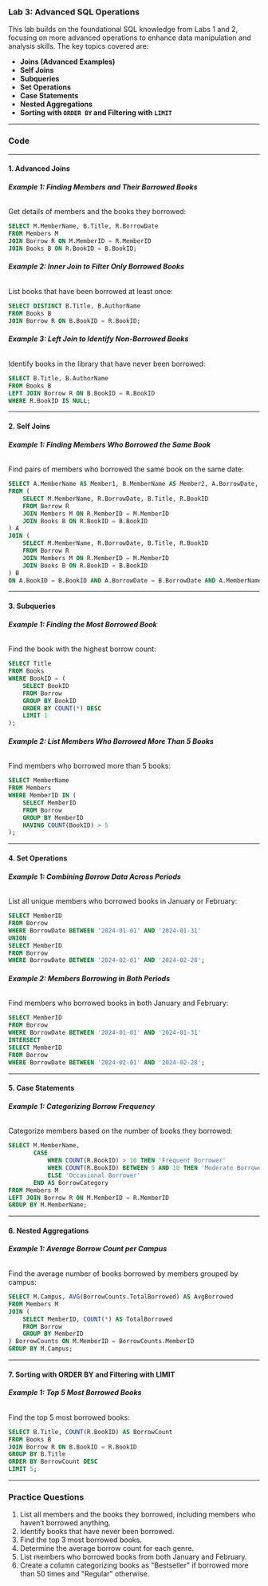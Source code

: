 ### **Lab 3: Advanced SQL Operations**

This lab builds on the foundational SQL knowledge from Labs 1 and 2, focusing on more advanced operations to enhance data manipulation and analysis skills. The key topics covered are:

- **Joins (Advanced Examples)**
- **Self Joins**
- **Subqueries**
- **Set Operations**
- **Case Statements**
- **Nested Aggregations**
- **Sorting with `ORDER BY` and Filtering with `LIMIT`**

---

### **Code**

---

#### **1. Advanced Joins**

###### **Example 1: Finding Members and Their Borrowed Books**
Get details of members and the books they borrowed:
```sql
SELECT M.MemberName, B.Title, R.BorrowDate
FROM Members M
JOIN Borrow R ON M.MemberID = R.MemberID
JOIN Books B ON R.BookID = B.BookID;
```

###### **Example 2: Inner Join to Filter Only Borrowed Books**
List books that have been borrowed at least once:
```sql
SELECT DISTINCT B.Title, B.AuthorName
FROM Books B
JOIN Borrow R ON B.BookID = R.BookID;
```

###### **Example 3: Left Join to Identify Non-Borrowed Books**
Identify books in the library that have never been borrowed:
```sql
SELECT B.Title, B.AuthorName
FROM Books B
LEFT JOIN Borrow R ON B.BookID = R.BookID
WHERE R.BookID IS NULL;
```

---

#### **2. Self Joins**

###### **Example 1: Finding Members Who Borrowed the Same Book**
Find pairs of members who borrowed the same book on the same date:
```sql
SELECT A.MemberName AS Member1, B.MemberName AS Member2, A.BorrowDate, A.Title
FROM (
    SELECT M.MemberName, R.BorrowDate, B.Title, R.BookID
    FROM Borrow R
    JOIN Members M ON R.MemberID = M.MemberID
    JOIN Books B ON R.BookID = B.BookID
) A
JOIN (
    SELECT M.MemberName, R.BorrowDate, B.Title, R.BookID
    FROM Borrow R
    JOIN Members M ON R.MemberID = M.MemberID
    JOIN Books B ON R.BookID = B.BookID
) B
ON A.BookID = B.BookID AND A.BorrowDate = B.BorrowDate AND A.MemberName != B.MemberName;
```

---

#### **3. Subqueries**

###### **Example 1: Finding the Most Borrowed Book**
Find the book with the highest borrow count:
```sql
SELECT Title
FROM Books
WHERE BookID = (
    SELECT BookID
    FROM Borrow
    GROUP BY BookID
    ORDER BY COUNT(*) DESC
    LIMIT 1
);
```

###### **Example 2: List Members Who Borrowed More Than 5 Books**
Find members who borrowed more than 5 books:
```sql
SELECT MemberName
FROM Members
WHERE MemberID IN (
    SELECT MemberID
    FROM Borrow
    GROUP BY MemberID
    HAVING COUNT(BookID) > 5
);
```

---

#### **4. Set Operations**

###### **Example 1: Combining Borrow Data Across Periods**
List all unique members who borrowed books in January or February:
```sql
SELECT MemberID
FROM Borrow
WHERE BorrowDate BETWEEN '2024-01-01' AND '2024-01-31'
UNION
SELECT MemberID
FROM Borrow
WHERE BorrowDate BETWEEN '2024-02-01' AND '2024-02-28';
```

###### **Example 2: Members Borrowing in Both Periods**
Find members who borrowed books in both January and February:
```sql
SELECT MemberID
FROM Borrow
WHERE BorrowDate BETWEEN '2024-01-01' AND '2024-01-31'
INTERSECT
SELECT MemberID
FROM Borrow
WHERE BorrowDate BETWEEN '2024-02-01' AND '2024-02-28';
```

---

#### **5. Case Statements**

###### **Example 1: Categorizing Borrow Frequency**
Categorize members based on the number of books they borrowed:
```sql
SELECT M.MemberName,
       CASE 
           WHEN COUNT(R.BookID) > 10 THEN 'Frequent Borrower'
           WHEN COUNT(R.BookID) BETWEEN 5 AND 10 THEN 'Moderate Borrower'
           ELSE 'Occasional Borrower'
       END AS BorrowCategory
FROM Members M
LEFT JOIN Borrow R ON M.MemberID = R.MemberID
GROUP BY M.MemberName;
```

---

#### **6. Nested Aggregations**

###### **Example 1: Average Borrow Count per Campus**
Find the average number of books borrowed by members grouped by campus:
```sql
SELECT M.Campus, AVG(BorrowCounts.TotalBorrowed) AS AvgBorrowed
FROM Members M
JOIN (
    SELECT MemberID, COUNT(*) AS TotalBorrowed
    FROM Borrow
    GROUP BY MemberID
) BorrowCounts ON M.MemberID = BorrowCounts.MemberID
GROUP BY M.Campus;
```

---

#### **7. Sorting with ORDER BY and Filtering with LIMIT**

###### **Example 1: Top 5 Most Borrowed Books**
Find the top 5 most borrowed books:
```sql
SELECT B.Title, COUNT(R.BookID) AS BorrowCount
FROM Books B
JOIN Borrow R ON B.BookID = R.BookID
GROUP BY B.Title
ORDER BY BorrowCount DESC
LIMIT 5;
```

---

### **Practice Questions**

1. List all members and the books they borrowed, including members who haven’t borrowed anything.  
2. Identify books that have never been borrowed.  
3. Find the top 3 most borrowed books.  
4. Determine the average borrow count for each genre.  
5. List members who borrowed books from both January and February.  
6. Create a column categorizing books as "Bestseller" if borrowed more than 50 times and "Regular" otherwise.
